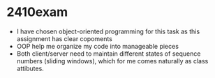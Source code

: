 # 2410exam
* I have chosen object-oriented programming for this task as this assignment has clear copoments 
* OOP help me organize my code into manageable pieces 
* Both client/server need to maintain different states of sequence numbers (sliding windows), which for me comes naturally as class attibutes. 

